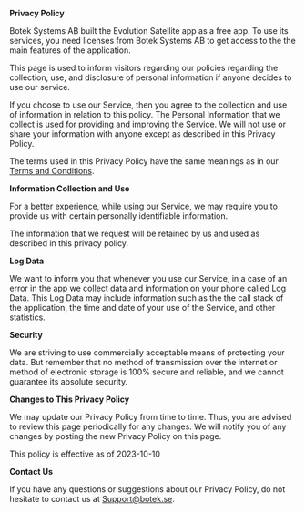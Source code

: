 **Privacy Policy**

Botek Systems AB built the Evolution Satellite app as a free app. To use its services, you need licenses from Botek Systems AB to get access to the the main features of the application.

This page is used to inform visitors regarding our policies regarding the collection, use, and disclosure of personal information if anyone decides to use our service.

If you choose to use our Service, then you agree to the collection and use of information in relation to this policy. The Personal Information that we collect is used for providing and improving the Service. We will not use or share your information with anyone except as described in this Privacy Policy.

The terms used in this Privacy Policy have the same meanings as in our [Terms and Conditions](https://github.com/Botek-Systems-AB/Evolution3Collector/blob/main/Terms%26Conditions.md).

**Information Collection and Use**

For a better experience, while using our Service, we may require you to provide us with certain personally identifiable information.

The information that we request will be retained by us and used as described in this privacy policy.

**Log Data**

We want to inform you that whenever you use our Service, in a case of an error in the app we collect data and information on your phone called Log Data. This Log Data may include information such as the the call stack of the application, the time and date of your use of the Service, and other statistics.

**Security**

We are striving to use commercially acceptable means of protecting your data. But remember that no method of transmission over the internet or method of electronic storage is 100% secure and reliable, and we cannot guarantee its absolute security.

**Changes to This Privacy Policy**

We may update our Privacy Policy from time to time. Thus, you are advised to review this page periodically for any changes. We will notify you of any changes by posting the new Privacy Policy on this page.

This policy is effective as of 2023-10-10

**Contact Us**

If you have any questions or suggestions about our Privacy Policy, do not hesitate to contact us at Support@botek.se.
